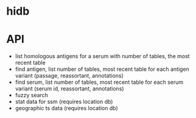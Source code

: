 # hidb

# API

- list homologous antigens for a serum with number of tables, the most recent table
- find antigen, list number of tables, most recent table for each antigen variant (passage, reassortant, annotations)
- find serum, list number of tables, most recent table for each serum variant (serum id, reassortant, annotations)
- fuzzy search
- stat data for ssm (requires location db)
- geographic ts data (requires location db)
